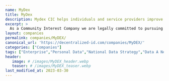 ```yaml
---
name: MyDex
title: MyDex
description: Mydex CIC helps individuals and service providers improve their handling of Personal data. Our Personal data stores equip individuals with tools to collect, store, use and share their data to manage their lives better. They also help bona fide service providers reduce data processing costs, improve service and innovate. 
excerpt: >
  As a Community Interest Company we are legally committed to pursuing our mission of empowering individuals with their data. We are currently helping individuals and service providers use Personal data to better manage chronic health conditions, access debt advice, improve independent assisted living and assure identities. We are working with governments, local councils and communities to improve access to and increase the value delivered from public services. We plan to do much, much more.
layout: companies
permalink: companies/MyDEX/
canonical_url: 'https://decentralized-id.com/companies/MyDEX/'
categories: ["Companies"]
tags: ["Enterprise","Personal Data","National Data Strategy","Data A New Direction","Personal Data Stores","Public Sector","DigitalScot","ISO 27001"]
header:
   image: # /images/MyDEX_header.webp
   teaser: # /images/MyDEX_teaser.webp 
last_modified_at: 2023-03-30
---
```

